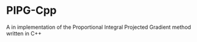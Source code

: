 # PIPG-Cpp
A in implementation of the Proportional Integral Projected Gradient method written in C++
